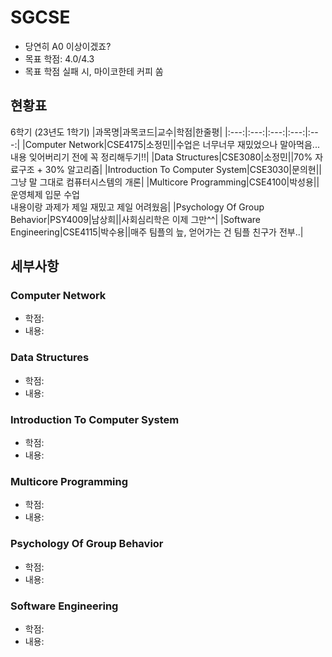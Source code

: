 # SGCSE

- 당연히 A0 이상이겠죠?
- 목표 학점: 4.0/4.3
- 목표 학점 실패 시, 마이코한테 커피 쏨

## 현황표

6학기 (23년도 1학기)
|과목명|과목코드|교수|학점|한줄평|
|:---:|:---:|:---:|:---:|:---:|
|Computer Network|CSE4175|소정민||수업은 너무너무 재밌었으나 말아먹음...<br>내용 잊어버리기 전에 꼭 정리해두기!!|
|Data Structures|CSE3080|소정민||70% 자료구조 + 30% 알고리즘|
|Introduction To Computer System|CSE3030|문의현||그냥 말 그대로 컴퓨터시스템의 개론|
|Multicore Programming|CSE4100|박성용||운영체제 입문 수업<br>내용이랑 과제가 제일 재밌고 제일 어려웠음|
|Psychology Of Group Behavior|PSY4009|남상희||사회심리학은 이제 그만^^|
|Software Engineering|CSE4115|박수용||매주 팀플의 늪, 얻어가는 건 팀플 친구가 전부..|

## 세부사항

### Computer Network

- 학점:
- 내용:

### Data Structures

- 학점:
- 내용:

### Introduction To Computer System

- 학점:
- 내용:

### Multicore Programming

- 학점:
- 내용:

### Psychology Of Group Behavior

- 학점:
- 내용:

### Software Engineering

- 학점:
- 내용:
